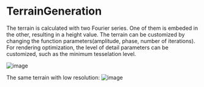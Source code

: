 # TerrainGeneration
The terrain is calculated with two Fourier series. One of them is embeded in the other, resulting in a height value. The terrain can be customized by changing the function parameters(amplitude, phase, number of iterations). For rendering optimization, the level of detail parameters can be customized, such as the minimum tesselation level.


![image](https://github.com/DemeterAbelBence/TerrainGeneration/assets/124840546/7286aeea-1a8c-4a3d-bb54-6d239de6be50)

The same terrain with low resolution:
![image](https://github.com/DemeterAbelBence/TerrainGeneration/assets/124840546/b7aba428-2686-4e31-a6ab-f353ce98640b)
